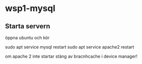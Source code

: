 # wsp1-mysql

## Starta servern
öppna ubuntu och kör

  sudo apt service mysql restart
  sudo apt service apache2 restart

om apache 2 inte startar stäng av bracnhcache i device manager!
